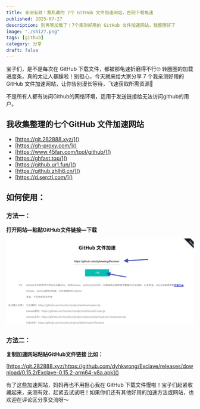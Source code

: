 ```yaml
---
title: 亲测有效！我私藏的 7个 GitHub 文件加速网站，告别下载龟速
published: 2025-07-27
description: 别再等加载了！7个亲测好用的 GitHub 文件加速网站，我整理好了
image: "./shi27.png"
tags: [github]
category: 分享
draft: false
---
```

宝子们，是不是每次在 GitHub 下载文件，都被那龟速折磨得不行🙄 转圈圈的加载进度条，真的太让人暴躁啦！别担心，今天就来给大家分享 7 个我亲测好用的 GitHub 文件加速网站，让你告别漫长等待，飞速获取所需资源💨

不是所有人都有访问Github的网络环境，适用于发送链接给无法访问github的用户。

## 我收集整理的七个GitHub 文件加速网站

- [https://git.282888.xyz/]()
- [https://gh-proxy.com/]()
- [https://www.45fan.com/tool/github/]()
- [https://ghfast.top/]()
- [https://github.ur1.fun/]()
- [https://github.zhlh6.cn/]()
- [https://d.serctl.com/]()

## 如何使用：

### 方法一：

**打开网站—粘贴GitHub文件链接—下载**

![shiyoongxiaz](./shi27.png)

### 方法二：

**复制加速网站粘贴GitHub文件链接  比如：**

[https://git.282888.xyz/https://github.com/dyhkwong/Exclave/releases/download/0.15.2/Exclave-0.15.2-arm64-v8a.apk]()

有了这些加速网站，妈妈再也不用担心我在 GitHub 下载文件慢啦！宝子们赶紧收藏起来，亲测有效，赶紧去试试吧！如果你们还有其他好用的加速方法或网站，也欢迎在评论区分享交流呀～
